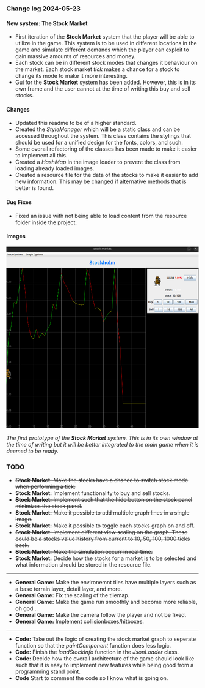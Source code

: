 ### Change log 2024-05-23

#### New system: The Stock Market

- First iteration of the **Stock Market** system that the player will be able to utilize in the game. This system is to be used in different locations in the game and simulate different demands which the player can exploit to gain massive amounts of resources and money.
- Each stock can be in different stock modes that changes it behaviour on the market. Each stock market *tick* makes a chance for a stock to change its mode to make it more interesting.
- Gui for the **Stock Market** system has been added. However, this is in its own frame and the user cannot at the time of writing this buy and sell stocks.

#### Changes

- Updated this readme to be of a higher standard.
- Created the *StyleManager* which will be a static class and can be accessed throughout the system. This class contains the stylings that should be used for a unified design for the fonts, colors, and such.
- Some overall refactoring of the classes has been made to make it easier to implement all this.
- Created a *HashMap* in the image loader to prevent the class from loading already loaded images.
- Created a resource file for the data of the stocks to make it easier to add new information. This may be changed if alternative methods that is better is found.

#### Bug Fixes

- Fixed an issue with not being able to load content from the resource folder inside the project.

#### Images

![firstStockGraph](/readme_handling/images/2024-05-23/firstStockGraph.png)

*The first prototype of the **Stock Market** system. This is in its own window at the time of writing but it will be better integrated to the main game when it is deemed to be ready.*

### TODO

- ~~**Stock Market:** Make the stocks have a chance to switch stock mode when performing a tick.~~
- **Stock Market:** Implement functionality to buy and sell stocks.
- ~~**Stock Market:** Implement such that the hide button on the stock panel minimizes the stock panel.~~
- ~~**Stock Market:** Make it possible to add multiple graph lines in a single image.~~
- ~~**Stock Market:** Make it possible to toggle each stocks graph on and off.~~
- ~~**Stock Market:** Implement different view scaling on the graph. These could be a stocks value history from current to 10, 50, 100, 1000 ticks back.~~
- ~~**Stock Market:** Make the simulation occurr in real time.~~
- **Stock Market:** Decide how the stocks for a market is to be selected and what information should be stored in the resource file.

---

- **General Game:** Make the environemnt tiles have multiple layers such as a base terrain layer, detail layer, and more.
- **General Game:** Fix the scaling of the tilemap.
- **General Game:** Make the game run smoothly and become more reliable, oh god...
- **General Game:** Make the camera follow the player and not be fixed.
- **General Game:** Implement collisionboxes/hitboxes.

---

- **Code:** Take out the logic of creating the stock market graph to seperate function so that the *paintComponent* function does less logic.
- **Code:** Finish the *loadStockInfo* function in the *JsonLoader* class.
- **Code:** Decide how the overall architecture of the game should look like such that it is easy to implement new features while being good from a programming stand point.
- **Code** Start to comment the code so I know what is going on.
